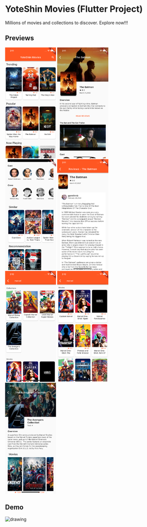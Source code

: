 # YoteShin Movies (Flutter Project)

Millions of movies and collections to discover. Explore now!!!

## Previews

<img src="./assets/screenshots/1.png" alt="drawing" height="360"/>
<img src="./assets/screenshots/2.png" alt="drawing" height="360"/>
<img src="./assets/screenshots/3.png" alt="drawing" height="360"/>
<img src="./assets/screenshots/4.png" alt="drawing" height="360"/>
<img src="./assets/screenshots/5.png" alt="drawing" height="360"/>
<img src="./assets/screenshots/6.png" alt="drawing" height="360"/>
<img src="./assets/screenshots/7.png" alt="drawing" height="360"/>

## Demo

<img src="./assets/screenshots/demo.gif" alt="drawing" height="360"/>